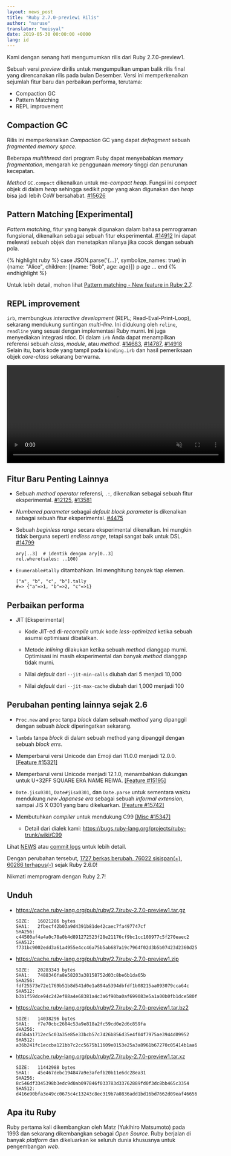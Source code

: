 ```yaml
---
layout: news_post
title: "Ruby 2.7.0-preview1 Rilis"
author: "naruse"
translator: "meisyal"
date: 2019-05-30 00:00:00 +0000
lang: id
---
```


Kami dengan senang hati mengumumkan rilis dari Ruby 2.7.0-preview1.

Sebuah versi *preview* dirilis untuk mengumpulkan umpan balik rilis final yang
direncanakan rilis pada bulan Desember. Versi ini memperkenalkan sejumlah
fitur baru dan perbaikan performa, terutama:

* Compaction GC
* Pattern Matching
* REPL improvement

## Compaction GC

Rilis ini memperkenalkan *Compaction* GC yang dapat *defragment* sebuah
*fragmented memory space*.

Beberapa *multithread* dari program Ruby dapat menyebabkan *memory fragmentation*,
mengarah ke penggunaan *memory* tinggi dan penurunan kecepatan.

*Method* `GC.compact` dikenalkan untuk me-*compact heap*. Fungsi ini *compact*
objek di dalam *heap* sehingga sedikit *page* yang akan digunakan dan *heap*
bisa jadi lebih CoW bersahabat. [#15626](https://bugs.ruby-lang.org/issues/15626)

## Pattern Matching [Experimental]

*Pattern matching*, fitur yang banyak digunakan dalam bahasa pemrograman
fungsional, dikenalkan sebagai sebuah fitur eksperimental. [#14912](https://bugs.ruby-lang.org/issues/14912)
Ini dapat melewati sebuah objek dan menetapkan nilanya jika cocok dengan sebuah
pola.

{% highlight ruby %}
case JSON.parse('{...}', symbolize_names: true)
in {name: "Alice", children: [{name: "Bob", age: age}]}
  p age
  ...
end
{% endhighlight %}

Untuk lebih detail, mohon lihat [Pattern matching - New feature in Ruby 2.7](https://speakerdeck.com/k_tsj/pattern-matching-new-feature-in-ruby-2-dot-7).

## REPL improvement

`irb`, membungkus *interactive development* (REPL; Read-Eval-Print-Loop),
sekarang mendukung suntingan *multi-line*. Ini didukung oleh `reline`,
`readline` yang sesuai dengan implementasi Ruby murni. Ini juga menyediakan
integrasi rdoc. Di dalam `irb` Anda dapat menampilkan referensi sebuah *class*,
*module*, atau *method*. [#14683](https://bugs.ruby-lang.org/issues/14683), [#14787](https://bugs.ruby-lang.org/issues/14787), [#14918](https://bugs.ruby-lang.org/issues/14918)
Selain itu, baris kode yang tampil pada `binding.irb` dan hasil pemeriksaan
objek *core-class* sekarang berwarna.

<video autoplay="autoplay" controls="controls" muted="muted" width="576" height="259">
  <source src="https://cache.ruby-lang.org/pub/media/irb_improved_with_key_take2.mp4" type="video/mp4">
</video>

## Fitur Baru Penting Lainnya

* Sebuah *method operator* referensi, <code>.:</code>, dikenalkan sebagai sebuah fitur eksperimental.  [#12125]( https://bugs.ruby-lang.org/issues/12125), [#13581]( https://bugs.ruby-lang.org/issues/13581)

* *Numbered parameter* sebagai *default block parameter* is dikenalkan sebagai sebuah fitur eksperimental.  [#4475](https://bugs.ruby-lang.org/issues/4475)

* Sebuah *beginless range* secara eksperimental dikenalkan. Ini mungkin tidak
  berguna seperti *endless range*, tetapi sangat baik untuk DSL. [#14799](https://bugs.ruby-lang.org/issues/14799)

      ary[..3]  # identik dengan ary[0..3]
      rel.where(sales: ..100)

* `Enumerable#tally` ditambahkan. Ini menghitung banyak tiap elemen.

      ["a", "b", "c", "b"].tally
      #=> {"a"=>1, "b"=>2, "c"=>1}

## Perbaikan performa

* JIT [Eksperimental]

  * Kode JIT-ed di-*recompile* untuk kode *less-optimized* ketika sebuah asumsi optimisasi dibatalkan.

  * Metode *inlining* dilakukan ketika sebuah *method* dianggap murni. Optimisasi ini masih eksperimental dan banyak *method* dianggap tidak murni.

  * Nilai *default* dari `--jit-min-calls` diubah dari 5 menjadi 10,000

  * Nilai *default* dari `--jit-max-cache` diubah dari 1,000 menjadi 100

## Perubahan penting lainnya sejak 2.6

* `Proc.new` and `proc` tanpa *block* dalam sebuah *method* yang dipanggil dengan sebuah *block* diperingatkan sekarang.

* `lambda` tanpa *block* di dalam sebuah method yang dipanggil dengan sebuah *block errs*.

* Memperbarui versi Unicode dan Emoji dari 11.0.0 menjadi 12.0.0.  [[Feature #15321]](https://bugs.ruby-lang.org/issues/15321)

* Memperbarui versi Unicode menjadi 12.1.0, menambahkan dukungan untuk U+32FF SQUARE ERA NAME REIWA.  [[Feature #15195]](https://bugs.ruby-lang.org/issues/15195)

* `Date.jisx0301`, `Date#jisx0301`, dan `Date.parse` untuk sementara waktu mendukung *new Japanese era* sebagai sebuah *informal extension*, sampai JIS X 0301 yang baru dikeluarkan.  [[Feature #15742]](https://bugs.ruby-lang.org/issues/15742)

* Membutuhkan *compiler* untuk mendukung C99 [[Misc #15347]](https://bugs.ruby-lang.org/issues/15347)
  * Detail dari dialek kami: <https://bugs.ruby-lang.org/projects/ruby-trunk/wiki/C99>

Lihat [NEWS](https://github.com/ruby/ruby/blob/v2_7_0_preview1/NEWS) atau
[commit logs](https://github.com/ruby/ruby/compare/v2_6_0...v2_7_0_preview1)
untuk lebih detail.

Dengan perubahan tersebut, [1727 berkas berubah, 76022 sisispan(+), 60286 terhapus(-)](https://github.com/ruby/ruby/compare/v2_6_0...v2_7_0_preview1)
sejak Ruby 2.6.0!

Nikmati memprogram dengan Ruby 2.7!

## Unduh

* <https://cache.ruby-lang.org/pub/ruby/2.7/ruby-2.7.0-preview1.tar.gz>

      SIZE:   16021286 bytes
      SHA1:   2fbecf42b03a9d4391b81de42caec7fa497747cf
      SHA256: c44500af4a4a0c78a0b4d891272523f28e21176cf9bc1cc108977c5f270eaec2
      SHA512: f731bc9002edd3a61a4955e4cc46a75b5ab687a19c7964f02d3b5b07423d2360d25d7be5df340e884ca9945e3954e68e5eb11b209b65b3a687c71a1abc24b91f
* <https://cache.ruby-lang.org/pub/ruby/2.7/ruby-2.7.0-preview1.zip>

      SIZE:   20283343 bytes
      SHA1:   7488346fa8e58203a38158752d03c8be6b1da65b
      SHA256: fdf25573e72e1769b51b8d541d0e1a894a5394dbfdf1b08215aa093079cca64c
      SHA512: b3b1f59dce94c242ef88a4e68381a4c3a6f90ba0af699083e5a1a00b0fb1dce580f057dad25571fe789ac9aa95aa6e9c071ebb330328dc822217ac9ea9fbeb3f
* <https://cache.ruby-lang.org/pub/ruby/2.7/ruby-2.7.0-preview1.tar.bz2>

      SIZE:   14038296 bytes
      SHA1:   f7e70cbc2604c53a9e818a2fc59cd0e2d6c859fa
      SHA256: d45b4a1712ec5c03a35e85e33bcb57c7426b856d35e4f04f7975ae3944d09952
      SHA512: a36b241fc1eccba121bb7c2cc5675b11609e0153e25a3a8961b67270c05414b1aa669ce5d4a5ebe4c6b2328ea2b8f8635fbba046b70de103320b3fdcb3d51248
* <https://cache.ruby-lang.org/pub/ruby/2.7/ruby-2.7.0-preview1.tar.xz>

      SIZE:   11442988 bytes
      SHA1:   45e467debc194847a9e3afefb20b11e6dc28ea31
      SHA256: 8c546df3345398b3edc9d0ab097846f033783d33762889fd0f3dc8bb465c3354
      SHA512: d416e90bfa3e49cc0675c4c13243c8ec319b7a0836add1bd16bd7662d09eaf46656d26e772ef3b097e10779896e643edd8a6e4f885147e3235257736adfdf3b5

## Apa itu Ruby

Ruby pertama kali dikembangkan oleh Matz (Yukihiro Matsumoto) pada 1993 dan
sekarang dikembangkan sebagai *Open Source*. Ruby berjalan di banyak *platform*
dan dikeluarkan ke seluruh dunia khususnya untuk pengembangan *web*.
